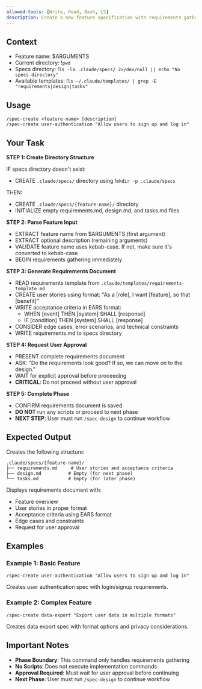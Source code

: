 ```yaml
---
allowed-tools: [Write, Read, Bash, LS]
description: Create a new feature specification with requirements gathering
---
```


## Context

- Feature name: $ARGUMENTS
- Current directory: !`pwd`
- Specs directory: !`ls -la .claude/specs/ 2>/dev/null || echo "No specs directory"`
- Available templates: !`ls ~/.claude/templates/ | grep -E "requirements|design|tasks"`

## Usage

```
/spec-create <feature-name> [description]
/spec-create user-authentication "Allow users to sign up and log in"
```

## Your Task

**STEP 1: Create Directory Structure**

IF specs directory doesn't exist:

- CREATE `.claude/specs/` directory using !`mkdir -p .claude/specs`

THEN:

- CREATE `.claude/specs/{feature-name}/` directory
- INITIALIZE empty requirements.md, design.md, and tasks.md files

**STEP 2: Parse Feature Input**

- EXTRACT feature name from $ARGUMENTS (first argument)
- EXTRACT optional description (remaining arguments)
- VALIDATE feature name uses kebab-case. If not, make sure it's converted to kebab-case
- BEGIN requirements gathering immediately

**STEP 3: Generate Requirements Document**

- READ requirements template from `.claude/templates/requirements-template.md`
- CREATE user stories using format: "As a [role], I want [feature], so that [benefit]"
- WRITE acceptance criteria in EARS format:
  - WHEN [event] THEN [system] SHALL [response]
  - IF [condition] THEN [system] SHALL [response]
- CONSIDER edge cases, error scenarios, and technical constraints
- WRITE requirements.md to specs directory

**STEP 4: Request User Approval**

- PRESENT complete requirements document
- ASK: "Do the requirements look good? If so, we can move on to the design."
- WAIT for explicit approval before proceeding
- **CRITICAL**: Do not proceed without user approval

**STEP 5: Complete Phase**

- CONFIRM requirements document is saved
- **DO NOT** run any scripts or proceed to next phase
- **NEXT STEP**: User must run `/spec-design` to continue workflow

## Expected Output

Creates the following structure:

```
.claude/specs/{feature-name}/
├── requirements.md     # User stories and acceptance criteria
├── design.md          # Empty (for next phase)
└── tasks.md           # Empty (for later phase)
```

Displays requirements document with:

- Feature overview
- User stories in proper format
- Acceptance criteria using EARS format
- Edge cases and constraints
- Request for user approval

## Examples

### Example 1: Basic Feature

```
/spec-create user-authentication "Allow users to sign up and log in"
```

Creates user authentication spec with login/signup requirements.

### Example 2: Complex Feature

```
/spec-create data-export "Export user data in multiple formats"
```

Creates data export spec with format options and privacy considerations.

## Important Notes

- **Phase Boundary**: This command only handles requirements gathering
- **No Scripts**: Does not execute implementation commands
- **Approval Required**: Must wait for user approval before continuing
- **Next Phase**: User must run `/spec-design` to continue workflow
